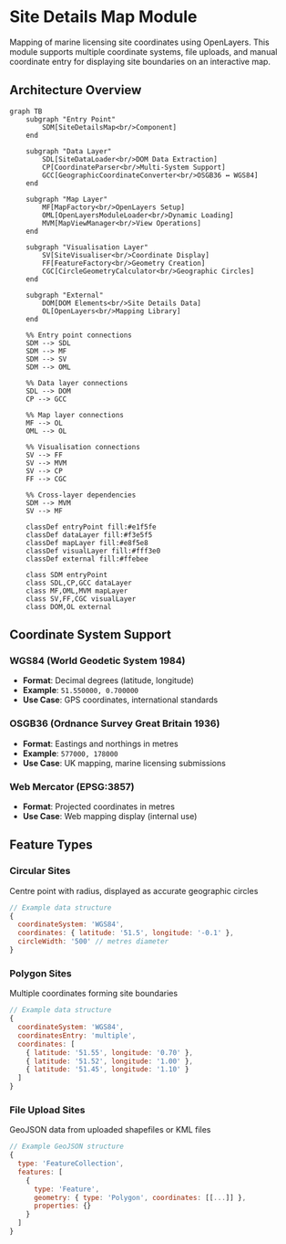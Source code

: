 # Site Details Map Module

Mapping of marine licensing site coordinates using OpenLayers. This module supports multiple coordinate systems, file uploads, and manual coordinate entry for displaying site boundaries on an interactive map.

## Architecture Overview

```mermaid
graph TB
    subgraph "Entry Point"
        SDM[SiteDetailsMap<br/>Component]
    end

    subgraph "Data Layer"
        SDL[SiteDataLoader<br/>DOM Data Extraction]
        CP[CoordinateParser<br/>Multi-System Support]
        GCC[GeographicCoordinateConverter<br/>OSGB36 ↔ WGS84]
    end

    subgraph "Map Layer"
        MF[MapFactory<br/>OpenLayers Setup]
        OML[OpenLayersModuleLoader<br/>Dynamic Loading]
        MVM[MapViewManager<br/>View Operations]
    end

    subgraph "Visualisation Layer"
        SV[SiteVisualiser<br/>Coordinate Display]
        FF[FeatureFactory<br/>Geometry Creation]
        CGC[CircleGeometryCalculator<br/>Geographic Circles]
    end

    subgraph "External"
        DOM[DOM Elements<br/>Site Details Data]
        OL[OpenLayers<br/>Mapping Library]
    end

    %% Entry point connections
    SDM --> SDL
    SDM --> MF
    SDM --> SV
    SDM --> OML

    %% Data layer connections
    SDL --> DOM
    CP --> GCC

    %% Map layer connections
    MF --> OL
    OML --> OL

    %% Visualisation connections
    SV --> FF
    SV --> MVM
    SV --> CP
    FF --> CGC

    %% Cross-layer dependencies
    SDM --> MVM
    SV --> MF

    classDef entryPoint fill:#e1f5fe
    classDef dataLayer fill:#f3e5f5
    classDef mapLayer fill:#e8f5e8
    classDef visualLayer fill:#fff3e0
    classDef external fill:#ffebee

    class SDM entryPoint
    class SDL,CP,GCC dataLayer
    class MF,OML,MVM mapLayer
    class SV,FF,CGC visualLayer
    class DOM,OL external
```

## Coordinate System Support

### **WGS84 (World Geodetic System 1984)**

- **Format**: Decimal degrees (latitude, longitude)
- **Example**: `51.550000, 0.700000`
- **Use Case**: GPS coordinates, international standards

### **OSGB36 (Ordnance Survey Great Britain 1936)**

- **Format**: Eastings and northings in metres
- **Example**: `577000, 178000`
- **Use Case**: UK mapping, marine licensing submissions

### **Web Mercator (EPSG:3857)**

- **Format**: Projected coordinates in metres
- **Use Case**: Web mapping display (internal use)

## Feature Types

### **Circular Sites**

Centre point with radius, displayed as accurate geographic circles

```javascript
// Example data structure
{
  coordinateSystem: 'WGS84',
  coordinates: { latitude: '51.5', longitude: '-0.1' },
  circleWidth: '500' // metres diameter
}
```

### **Polygon Sites**

Multiple coordinates forming site boundaries

```javascript
// Example data structure
{
  coordinateSystem: 'WGS84',
  coordinatesEntry: 'multiple',
  coordinates: [
    { latitude: '51.55', longitude: '0.70' },
    { latitude: '51.52', longitude: '1.00' },
    { latitude: '51.45', longitude: '1.10' }
  ]
}
```

### **File Upload Sites**

GeoJSON data from uploaded shapefiles or KML files

```javascript
// Example GeoJSON structure
{
  type: 'FeatureCollection',
  features: [
    {
      type: 'Feature',
      geometry: { type: 'Polygon', coordinates: [[...]] },
      properties: {}
    }
  ]
}
```
